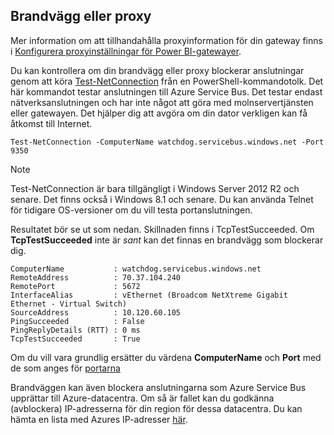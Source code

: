 ## <a name="firewall-or-proxy"></a>Brandvägg eller proxy
Mer information om att tillhandahålla proxyinformation för din gateway finns i [Konfigurera proxyinställningar för Power BI-gatewayer](../service-gateway-proxy.md).

Du kan kontrollera om din brandvägg eller proxy blockerar anslutningar genom att köra [Test-NetConnection](https://technet.microsoft.com/library/dn372891.aspx) från en PowerShell-kommandotolk. Det här kommandot testar anslutningen till Azure Service Bus. Det testar endast nätverksanslutningen och har inte något att göra med molnservertjänsten eller gatewayen. Det hjälper dig att avgöra om din dator verkligen kan få åtkomst till Internet.

    Test-NetConnection -ComputerName watchdog.servicebus.windows.net -Port 9350

> [!NOTE]
> Test-NetConnection är bara tillgängligt i Windows Server 2012 R2 och senare. Det finns också i Windows 8.1 och senare. Du kan använda Telnet för tidigare OS-versioner om du vill testa portanslutningen.
> 
> 

Resultatet bör se ut som nedan. Skillnaden finns i TcpTestSucceeded. Om **TcpTestSucceeded** inte är *sant* kan det finnas en brandvägg som blockerar dig.

    ComputerName           : watchdog.servicebus.windows.net
    RemoteAddress          : 70.37.104.240
    RemotePort             : 5672
    InterfaceAlias         : vEthernet (Broadcom NetXtreme Gigabit Ethernet - Virtual Switch)
    SourceAddress          : 10.120.60.105
    PingSucceeded          : False
    PingReplyDetails (RTT) : 0 ms
    TcpTestSucceeded       : True

Om du vill vara grundlig ersätter du värdena **ComputerName** och **Port** med de som anges för [portarna](../service-gateway-onprem.md#ports)

Brandväggen kan även blockera anslutningarna som Azure Service Bus upprättar till Azure-datacentra. Om så är fallet kan du godkänna (avblockera) IP-adresserna för din region för dessa datacentra. Du kan hämta en lista med Azures IP-adresser [här](https://www.microsoft.com/download/details.aspx?id=41653).

